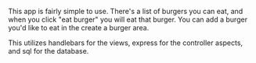 This app is fairly simple to use. There's a list of burgers you can eat, and when you click "eat burger" you will eat that burger. You can add a burger you'd like to eat in the create a burger area.

This utilizes handlebars for the views, express for the controller aspects, and sql for the database. 